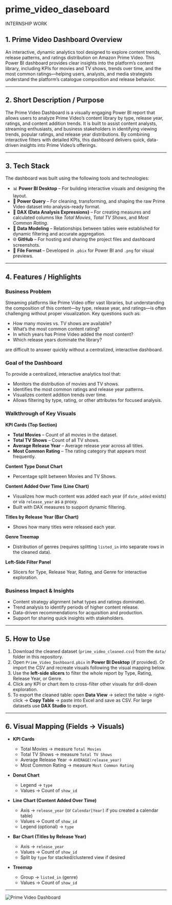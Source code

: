 # prime_video_daseboard
INTERNSHIP WORK

## 1. Prime Video Dashboard Overview
An interactive, dynamic analytics tool designed to explore content trends, release patterns, and ratings distribution on Amazon Prime Video. This Power BI dashboard provides clear insights into the platform’s content library, including KPIs for movies and TV shows, trends over time, and the most common ratings—helping users, analysts, and media strategists understand the platform’s catalogue composition and release behavior.

---

## 2. Short Description / Purpose
The Prime Video Dashboard is a visually engaging Power BI report that allows users to analyze Prime Video’s content library by type, release year, ratings, and content addition trends. It is built to assist content analysts, streaming enthusiasts, and business stakeholders in identifying viewing trends, popular ratings, and release year distributions. By combining interactive filters with detailed KPIs, this dashboard delivers quick, data-driven insights into Prime Video’s offerings.

---

## 3. Tech Stack
The dashboard was built using the following tools and technologies:  
- 📊 **Power BI Desktop** – For building interactive visuals and designing the layout.  
- 📂 **Power Query** – For cleaning, transforming, and shaping the raw Prime Video dataset into analysis-ready format.  
- 🧠 **DAX (Data Analysis Expressions)** – For creating measures and calculated columns like *Total Movies*, *Total TV Shows*, and *Most Common Rating*.  
- 📝 **Data Modeling** – Relationships between tables were established for dynamic filtering and accurate aggregation.  
- 🌐 **GitHub** – For hosting and sharing the project files and dashboard screenshots.  
- 📁 **File Format** – Developed in `.pbix` for Power BI and `.png` for visual previews.

---

## 4. Features / Highlights

### Business Problem
Streaming platforms like Prime Video offer vast libraries, but understanding the composition of this content—by type, release year, and ratings—is often challenging without proper visualization. Key questions such as:
- How many movies vs. TV shows are available?
- What’s the most common content rating?
- In which years has Prime Video added the most content?
- Which release years dominate the library?

are difficult to answer quickly without a centralized, interactive dashboard.

### Goal of the Dashboard
To provide a centralized, interactive analytics tool that:
- Monitors the distribution of movies and TV shows.
- Identifies the most common ratings and release year patterns.
- Visualizes content addition trends over time.
- Allows filtering by type, rating, or other attributes for focused analysis.

### Walkthrough of Key Visuals

**KPI Cards (Top Section)**
- **Total Movies** – Count of all movies in the dataset.  
- **Total TV Shows** – Count of all TV shows.  
- **Average Release Year** – Average release year across all titles.  
- **Most Common Rating** – The rating category that appears most frequently.

**Content Type Donut Chart**
- Percentage split between Movies and TV Shows.

**Content Added Over Time (Line Chart)**
- Visualizes how much content was added each year (if `date_added` exists) or via `release_year` as a proxy.
- Built with DAX measures to support dynamic filtering.

**Titles by Release Year (Bar Chart)**
- Shows how many titles were released each year.

**Genre Treemap**
- Distribution of genres (requires splitting `listed_in` into separate rows in the cleaned data).

**Left-Side Filter Panel**
- Slicers for Type, Release Year, Rating, and Genre for interactive exploration.

### Business Impact & Insights
- Content strategy alignment (what types and ratings dominate).  
- Trend analysis to identify periods of higher content release.  
- Data-driven recommendations for acquisition and production.  
- Support for sharing quick insights with stakeholders.

---

## 5. How to Use
1. Download the cleaned dataset (`prime_video_cleaned.csv`) from the `data/` folder in this repository.  
2. Open `Prime_Video_Dashboard.pbix` in **Power BI Desktop** (if provided). Or import the CSV and recreate visuals following the visual mapping below.  
3. Use the **left-side slicers** to filter the whole report by Type, Rating, Release Year, or Genre.  
4. Click any KPI or chart item to cross-filter other visuals for drill-down exploration.  
5. To export the cleaned table: open **Data View** → select the table → right-click → **Copy Table** → paste into Excel and save as CSV. For large datasets use **DAX Studio** to export.

---

## 6. Visual Mapping (Fields → Visuals)
- **KPI Cards**
  - Total Movies → measure `Total Movies`
  - Total TV Shows → measure `Total TV Shows`
  - Average Release Year → `AVERAGE(release_year)`
  - Most Common Rating → measure `Most Common Rating`

- **Donut Chart**
  - Legend → `type`
  - Values → Count of `show_id`

- **Line Chart (Content Added Over Time)**
  - Axis → `release_year` (or `Calendar[Year]` if you created a calendar table)
  - Values → Count of `show_id`
  - Legend (optional) → `type`

- **Bar Chart (Titles by Release Year)**
  - Axis → `release_year`
  - Values → Count of `show_id`
  - Split by `type` for stacked/clustered view if desired

- **Treemap**
  - Group → `listed_in` (genre)
  - Values → Count of `show_id`

---

![Prime Video Dashboard]([https://github.com/YOUR_USERNAME/YOUR_REPO_NAME/blob/main/prime_video_dashboard.png](https://github.com/vishnupratap027/prime_video_daseboard/blob/main/prime_video_daseboard.ss.png))

